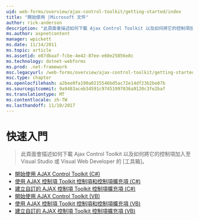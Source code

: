 ```yaml
---
uid: web-forms/overview/ajax-control-toolkit/getting-started/index
title: "開始使用 |Microsoft 文件"
author: rick-anderson
description: "此頁面會描述如何下載 Ajax Control Toolkit 以及如何將它的控制項加入至 Visual Studio 或 Visual Web Developer 的 [工具箱]。"
ms.author: aspnetcontent
manager: wpickett
ms.date: 11/14/2011
ms.topic: article
ms.assetid: e87dbaaf-fcbe-4e42-87ee-e60e25856e8c
ms.technology: dotnet-webforms
ms.prod: .net-framework
msc.legacyurl: /web-forms/overview/ajax-control-toolkit/getting-started
msc.type: chapter
ms.openlocfilehash: a2bee0fa190a0215546bd5ac72e14df23b2be87b
ms.sourcegitcommit: 9a9483aceb34591c97451997036a9120c3fe2baf
ms.translationtype: MT
ms.contentlocale: zh-TW
ms.lasthandoff: 11/10/2017
---
```

<a name="getting-started"></a>快速入門
====================
> 此頁面會描述如何下載 Ajax Control Toolkit 以及如何將它的控制項加入至 Visual Studio 或 Visual Web Developer 的 [工具箱]。


- [開始使用 AJAX Control Toolkit (C#)](get-started-with-the-ajax-control-toolkit-cs.md)
- [使用 AJAX 控制項 Toolkit 控制項和控制項擴充項 (C#)](using-ajax-control-toolkit-controls-and-control-extenders-cs.md)
- [建立自訂的 AJAX 控制項 Toolkit 控制項擴充項 (C#)](creating-a-custom-ajax-control-toolkit-control-extender-cs.md)
- [開始使用 AJAX Control Toolkit (VB)](get-started-with-the-ajax-control-toolkit-vb.md)
- [使用 AJAX 控制項 Toolkit 控制項和控制項擴充項 (VB)](using-ajax-control-toolkit-controls-and-control-extenders-vb.md)
- [建立自訂的 AJAX 控制項 Toolkit 控制項擴充項 (VB)](creating-a-custom-ajax-control-toolkit-control-extender-vb.md)
